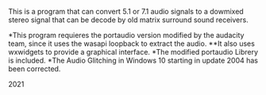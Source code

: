 This is a program that can convert 5.1 or 7.1 audio signals to a dowmixed stereo signal that can be decode by old matrix surround sound receivers.

*This program requieres the portaudio version modified by the audacity team, since it uses the wasapi loopback to extract the audio. **It also uses wxwidgets to provide a graphical interface.
*The modified portaudio Librery is included.
*The Audio Glitching in Windows 10 starting in update 2004 has been corrected.

2021

